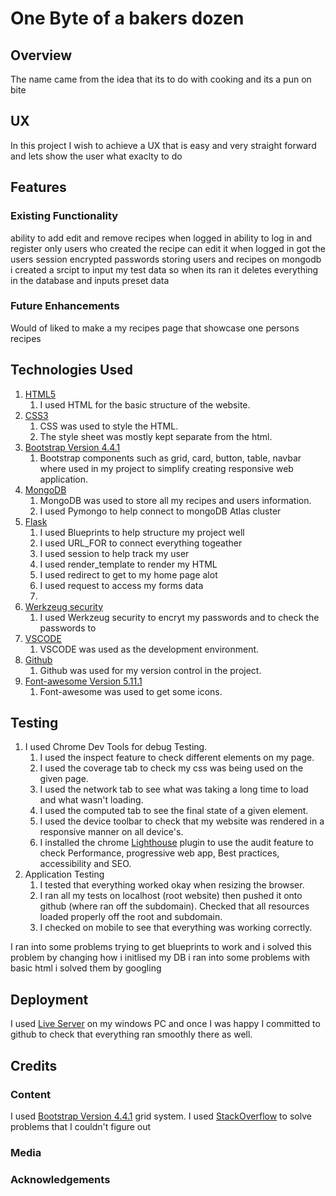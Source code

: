 # One Byte of a bakers dozen
## Overview
The name came from the idea that its to do with cooking and its a pun on bite
## UX
In this project I wish to achieve a UX that is easy and very straight forward
and lets show the user what exaclty to do
## Features
### Existing Functionality
ability to add edit and remove recipes when logged in
ability to log in and register
only users who created the recipe can edit it when logged in
got the users session
encrypted passwords
storing users and recipes on mongodb
i created a srcipt to input my test data so when its ran it deletes everything in the database and inputs preset data




### Future Enhancements
Would of liked to make a my recipes page that showcase one persons recipes
## Technologies Used
1. [HTML5](https://en.wikipedia.org/wiki/HTML5 )
    1. I used HTML for the basic structure of the website.
2. [CSS3](https://en.wikipedia.org/wiki/Cascading_Style_Sheets )
    1. CSS was used to style the HTML.
    2. The style sheet was mostly kept separate from the html.
3. [Bootstrap Version 4.4.1](https://getbootstrap.com/ )
    1. Bootstrap components such as grid, card, button, table, navbar where used in my project to simplify creating responsive web application.
4. [MongoDB](https://www.mongodb.com)
    1. MongoDB was used to store all my recipes and users information.
    2. I used Pymongo to help connect to mongoDB Atlas cluster
5. [Flask](https://flask.palletsprojects.com/en/1.1.x/)
    1. I used Blueprints to help structure my project well
    2. I used URL_FOR to connect everything togeather
    3. I used session to help track my user
    4. I used render_template to render my HTML
    5. I used redirect to get to my home page alot
    6. I used request to access my forms data
    7. 
6. [Werkzeug security](https://werkzeug.palletsprojects.com/en/1.0.x/utils/)
    1. I used Werkzeug security to encryt my passwords and to check the passwords to
7. [VSCODE](https://code.visualstudio.com/) 
    1. VSCODE was used as the development environment.
8. [Github](https://github.com/)
    1. Github was used for my version control in the project. 
9. [Font-awesome Version 5.11.1](https://fontawesome.com/) 
    1. Font-awesome was used to get some icons.

## Testing
1. I used Chrome Dev Tools for debug Testing.
    1. I used the inspect feature to check different elements on my page.
    2. I used the coverage tab to check my css was being used on the given page.
    3. I used the network tab to see what was taking a long time to load and what wasn't loading.
    4. I used the computed tab to see the final state of a given element.
    5. I used the device toolbar to check that my website was rendered in a responsive manner on all device's.
    6. I installed the chrome [Lighthouse](https://developers.google.com/web/tools/lighthouse) plugin to use the audit feature to check Performance, progressive web app, Best practices, accessibility and SEO.
2. Application Testing
    1. I tested that everything worked okay when resizing the browser.
    2. I ran all my tests on localhost (root website) then pushed it onto github (where ran off the subdomain). Checked that all resources loaded properly off the root and subdomain.
    3. I checked on mobile to see that everything was working correctly.
    

I ran into some problems trying to get blueprints to work and i solved this problem by changing how i initlised my DB
i ran into some problems with basic html i solved them by googling

## Deployment
I used [Live Server](https://github.com/ritwickdey/vscode-live-server) on my windows PC and once I was happy I committed to github to check that everything ran smoothly there as well. 

## Credits
### Content
I used [Bootstrap Version 4.4.1](https://getbootstrap.com/) grid system.
I used [StackOverflow](https://stackoverflow.com/) to solve problems that I couldn't figure out
### Media

### Acknowledgements



